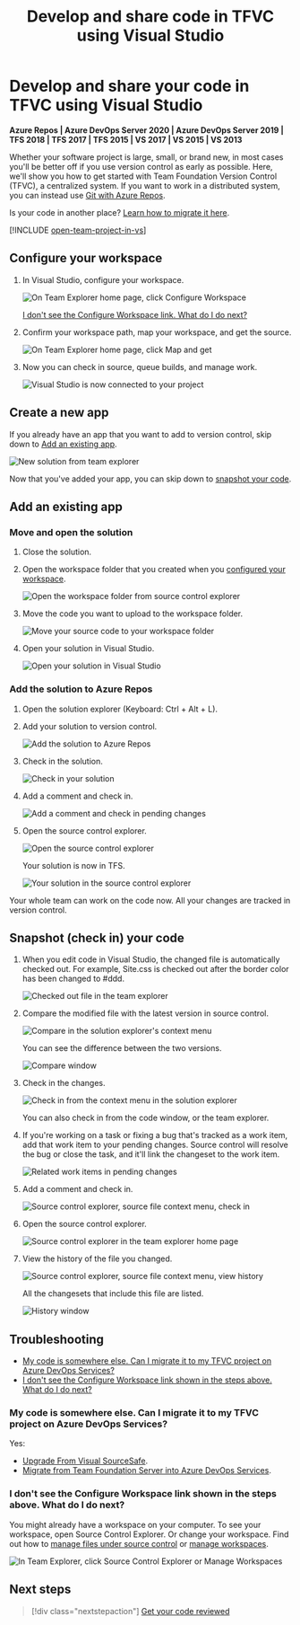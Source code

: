 ﻿---
title: Develop and share code in TFVC using Visual Studio
titleSuffix: Azure Repos
description: Share code in Team Foundation Version Control using Visual Studio
ms.assetid: 108544c0-c29e-4b3b-9a39-4573cf4a71dc
toc: show
ms.technology: devops-code-tfvc
ms.topic: quickstart
ms.date: 08/10/2016
monikerRange: '>= tfs-2015'
---


# Develop and share your code in TFVC using Visual Studio

**Azure Repos | Azure DevOps Server 2020 | Azure DevOps Server 2019 | TFS 2018 | TFS 2017 | TFS 2015 | VS 2017 | VS 2015 | VS 2013**

Whether your software project is large, small, or brand new, 
in most cases you'll be better off if you use version control 
as early as possible. 
Here, we'll show you how to get started with 
Team Foundation Version Control (TFVC), a centralized system.
If you want to work in a distributed system, 
you can instead use [Git with Azure Repos](../../repos/git/share-your-code-in-git-vs.md).

Is your code in another place? [Learn how to migrate it here](#migrate).

[!INCLUDE [open-team-project-in-vs](includes/open-team-project-in-vs.md)]

<a name="workspace"></a>
## Configure your workspace

1. In Visual Studio, configure your workspace.

   ![On Team Explorer home page, click Configure Workspace](media/share-your-code-in-tfvc-vs/ConfigureWorkspace.png)

   [I don't see the Configure Workspace link. What do I do next?](#workspace_exists)

2. Confirm your workspace path, map your workspace, and get the source.

   ![On Team Explorer home page, click Map and get](media/share-your-code-in-tfvc-vs/MapAndGet.png)

3. Now you can check in source, queue builds, and manage work.

   ![Visual Studio is now connected to your project](media/share-your-code-in-tfvc-vs/MapWorkspaceSuccess.png)

## Create a new app

If you already have an app that you want to add to version control,
skip down to [Add an existing app](#app_add).

![New solution from team explorer](media/share-your-code-in-tfvc-vs/team-explorer-new-solution.png)

Now that you've added your app, you can skip down to 
[snapshot your code](#snapshot).

<a name="app_add"></a>
## Add an existing app

### Move and open the solution

1. Close the solution.

2. Open the workspace folder that you created when you [configured your workspace](#workspace).

   ![Open the workspace folder from source control explorer](media/share-your-code-in-tfvc-vs/open-workspace-folder-from-source-control-explorer.png)

3. Move the code you want to upload to the workspace folder.

   ![Move your source code to your workspace folder](media/share-your-code-in-tfvc-vs/IC689415.png)

4. Open your solution in Visual Studio.

   ![Open your solution in Visual Studio](media/share-your-code-in-tfvc-vs/open-solution-from-team-explorer-home.png)


### Add the solution to Azure Repos

1. Open the solution explorer (Keyboard: Ctrl + Alt + L).

2. Add your solution to version control.

   ![Add the solution to Azure Repos](media/share-your-code-in-tfvc-vs/IC682953.png)

3. Check in the solution.

   ![Check in your solution](media/share-your-code-in-tfvc-vs/IC682954.png)

4. Add a comment and check in.

   ![Add a comment and check in pending changes](media/share-your-code-in-tfvc-vs/IC685248.png)

5. Open the source control explorer.

   ![Open the source control explorer](media/share-your-code-in-tfvc-vs/IC682140.png)

   Your solution is now in TFS.

   ![Your solution in the source control explorer](media/share-your-code-in-tfvc-vs/IC689416.png)

Your whole team can work on the code now. All your changes are tracked in version control.

<a name="snapshot"></a>
## Snapshot (check in) your code

1. When you edit code in Visual Studio, the changed file is automatically checked out. For example, Site.css is checked out after the border color has been changed to #ddd.

   ![Checked out file in the team explorer](media/share-your-code-in-tfvc-vs/IC682155.png)

2. Compare the modified file with the latest version in source control.

   ![Compare in the solution explorer's context menu](media/share-your-code-in-tfvc-vs/IC682955.png)

   You can see the difference between the two versions.

   ![Compare window](media/share-your-code-in-tfvc-vs/IC682157.png)

3. Check in the changes.

   ![Check in from the context menu in the solution explorer](media/share-your-code-in-tfvc-vs/IC682956.png)

   You can also check in from the code window, or the team explorer.

4. If you're working on a task or fixing a bug that's tracked as a work item, add that work item to your pending changes. Source control will resolve the bug or close the task, and it'll link the changeset to the work item.

   ![Related work items in pending changes](media/share-your-code-in-tfvc-vs/IC682159.png)

5. Add a comment and check in.

   ![Source control explorer, source file context menu, check in](media/share-your-code-in-tfvc-vs/IC685249.png)

6. Open the source control explorer.

   ![Source control explorer in the team explorer home page](media/share-your-code-in-tfvc-vs/IC682161.png)

7. View the history of the file you changed.

   ![Source control explorer, source file context menu, view history](media/share-your-code-in-tfvc-vs/IC682957.png)

   All the changesets that include this file are listed.

   ![History window](media/share-your-code-in-tfvc-vs/IC682163.png)

## Troubleshooting

* [My code is somewhere else. Can I migrate it to my TFVC project on Azure DevOps Services?](#my-code-is-somewhere-else-can-i-migrate-it-to-my-tfvc-project-on-azure-devops-services)
* [I don't see the Configure Workspace link shown in the steps above. What do I do next?](#i-dont-see-the-configure-workspace-link-shown-in-the-steps-above-what-do-i-do-next)

<a name="migrate"></a>
### My code is somewhere else. Can I migrate it to my TFVC project on Azure DevOps Services?

Yes:

 * [Upgrade From Visual SourceSafe](/previous-versions/visualstudio/visual-studio-2013/ms253060(v=vs.120)).
 * [Migrate from Team Foundation Server into Azure DevOps Services](../../migrate/migrate-from-tfs.md).

<a name="workspace_exists"></a>
### I don't see the Configure Workspace link shown in the steps above. What do I do next?

You might already have a workspace on your computer. To see your workspace, open Source 
Control Explorer. Or change your workspace. Find out how to [manage files under 
source control](./use-source-control-explorer-manage-files-under-version-control.md?viewFallbackFrom=vsts) or 
[manage workspaces](./create-work-workspaces.md?viewFallbackFrom=vsts).

![In Team Explorer, click Source Control Explorer or Manage Workspaces](media/share-your-code-in-tfvc-vs/OpenSCE_ManageWorkspaces.png)

## Next steps

> [!div class="nextstepaction"]
> [Get your code reviewed](get-code-reviewed-vs.md)